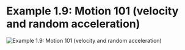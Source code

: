 # Example 1.9: Motion 101 (velocity and random acceleration)

![Example 1.9: Motion 101 (velocity and random acceleration)](https://raw.githubusercontent.com/mark-gerarts/nature-of-code/master/screenshots/Example%201.9%3A%20Motion%20101%20%28velocity%20and%20random%20acceleration%29.gif)